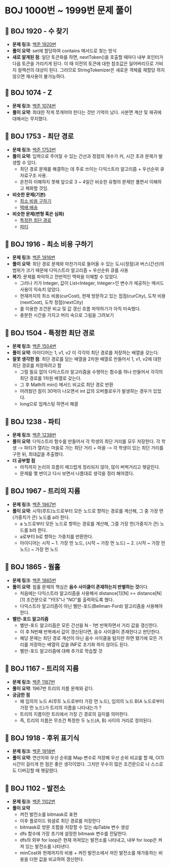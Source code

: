 # BOJ 1000번 ~ 1999번 문제 풀이

## 📌 BOJ 1920 - 수 찾기
- **문제 링크**: [백준 1920번](https://www.acmicpc.net/problem/1920)
- **풀이 요약**: set에 할당하여 contains 메서드로 찾는 방식
- **새로 알게된 점**: 일단 토큰화를 하면, nextToken()을 호출할 때마다 내부 포인터가 다음 토큰을 가리키게 된다. 이 때 이전의 토큰에 대한 참조값은 잃어버리므로 가비지 컬렉션의 대상이 된다. 그러므로 StringTokenizer은 새로운 객체를 재할당 하지 않으면 재사용이 불가능하다.

## 📌 BOJ 1074 - Z
- **문제 링크**: [백준 1074번](https://www.acmicpc.net/problem/1074)
- **풀이 요약**: 최대한 작게 쪼개어야 한다는 것만 기억이 났다. 사분면 계산 및 재귀에 대해서는 무지했다.

## 📌 BOJ 1753 - 최단 경로
- **문제 링크**: [백준 1753번](https://www.acmicpc.net/problem/1753)
- **풀이 요약**: 입력으로 주어질 수 있는 간선과 정점의 개수가 커, 시간 초과 문제가 발생할 수 있다.
  - 최단 경로 문제를 해결하는 데 주로 쓰이는 다익스트라 알고리즘 + 우선순위 큐 자료구조 사용.
  - 온전히 이해하지 못해 앞으로 3 ~ 4일간 비슷한 유형의 문제만 풀면서 이해하고 체화할 것임.
- **비슷한 문제(기본)**
  - [최소 비용 구하기](https://www.acmicpc.net/problem/1916)
  - [택배 배송](https://www.acmicpc.net/problem/5972)
- **비슷한 문제(변형 혹은 심화)**
  - [특정한 최단 경로](https://www.acmicpc.net/problem/1504)
  - [파티](https://www.acmicpc.net/problem/1238)

## 📌 BOJ 1916 - 최소 비용 구하기
- **문제 링크**: [백준 1916번](https://www.acmicpc.net/problem/1916)
- **풀이 요약**: 최단 경로 문제와 마찬가지로 들어올 수 있는 도시(정점)과 버스(간선)의 범위가 크기 때문에 다익스트라 알고리즘 + 우선순위 큐를 사용
- **복기**: 문제를 파악하고 전반적인 맥락을 이해할 수 있었다.
  - 그러나 키가 Integer, 값이 List<Integer, Integer>인 변수가 제공하는 메서드 사용이 익숙치 않았다.
  - 현재까지의 최소 비용(curCost), 현재 방문하고 있는 접점(curCity), 도착 비용(nextCost), 도착 정점(nextCity)
  - 를 이용한 조건문 비교 및 값 갱신 흐름 파악하기가 아직 미숙했다.
  - 충분한 시간을 가지고 머리 속으로 그림을 그려보기

## 📌 BOJ 1504 - 특정한 최단 경로
- **문제 링크**: [백준 1504번](https://www.acmicpc.net/problem/1504)
- **풀이 요약**: 아이디어는 1, v1, v2 이 각각의 최단 경로를 저장하는 배열을 갖는다.
- **잘못 생각한 점**: 최단 경로를 담는 배열을 2차원 배열로 만들어서 1, v1, v2에 대한 최단 경로를 저장하려고 함
  - 그럴 필요 없이 다익스트라 알고리즘을 수행하는 함수를 하나 만들어서 각각의 최단 경로를 1차원 배열로 갖는다.
  - 그 후 Math의 min() 메서드 비교로 최단 경로 반환
  - 어려웠던 점이 30억이 나오면서 int 값의 오버플로우가 발생하는 경우가 있었다.
  - long으로 업캐스팅 하면서 해결

## 📌 BOJ 1238 - 파티
- **문제 링크**: [백준 1238번](https://www.acmicpc.net/problem/1238)
- **풀이 요약**: 다익스트라 함수를 만들어서 각 학생의 최단 거리를 모두 저장한다. 각 학생 -> 파티가 열리는 마을로 가는 최단 거리 + 마을 -> 각 학생이 있는 최단 거리를 구한 뒤, 최대값을 추출했다.
- **더 공부할 점**
  - 아직까지 논리의 흐름이 매끄럽게 정리되지 않아, 많이 버벅거리고 헷갈린다.
  - 문제를 몇 번이고 다시 보면서 나름대로 생각을 정리 해야겠다.

## 📌 BOJ 1967 - 트리의 지름
- **문제 링크**: [백준 1967번](https://www.acmicpc.net/problem/1967)
- **풀이 요약**: 시작(루트)노드로부터 모든 노드로 향하는 경로를 계산해, 그 중 가장 먼(가중치가 큰) 노드를 a라 한다.
  - a 노드로부터 모든 노드로 향하는 경로를 계산해, 그중 가장 먼(가중치가 큰) 노드를 b라 한다.
  - a로부터 b로 향하는 가중치를 반환한다.
  - 아이디어는 시작 ~ 1. 가장 먼 노드, (시작 ~ 가장 먼 노드) ~ 2. (시작 ~ 가장 먼 노드) ~ 가장 먼 노드

## 📌 BOJ 1865 - 웜홀
- **문제 링크**: [백준 1865번](https://www.acmicpc.net/problem/1865)
- **풀이 요약**: 웜홀 문제의 핵심은 **음수 사이클이 존재하는지 판별하는 것**이다.
  - 처음에는 다익스트라 알고리즘을 사용해서 distance[1][N] >= distance[N][1] 조건문으로 "YES"나 "NO"를 출력하도록 했다.
  - 다익스트라 알고리즘이 아닌 벨만-포드(Bellman-Ford) 알고리즘을 사용해야 한다.
- **벨만-포드 알고리즘**
  - 벨만-포드 알고리즘은 모든 간선을 N - 1번 반복하면서 거리 값을 갱신한다.
  - 이 후 N번째 반복에서 값이 갱신된다면, 음수 사이클이 존재한다고 판단한다.
  - 해당 문제는 최단 경로 계산이 아닌 음수 사이클을 탐지만 하면 됐기에 모든 거리를 저장하는 배열의 값을 INF로 초기화 하지 않아도 된다.
  - 벨만-포드 알고리즘에 대해 추가로 학습할 것

## 📌 BOJ 1167 - 트리의 지름
- **문제 링크**: [백준 1167번](https://www.acmicpc.net/problem/1167)
- **풀이 요약**: 1967번 트리의 지름 문제와 같다.
- **궁금한 점**
  - 왜 임의의 노드 A(루트 노드로부터 가장 먼 노드), 임의의 노드 B(A 노드로부터 가장 먼 노드)가 트리의 지름을 나타내는가 ?
  - 트리의 지름이란 트리에서 가장 긴 경로의 길이를 의미한다.
  - 즉, 트리의 지름은 무조건 특정한 두 노드(A, B) 사이의 거리로 정의된다.

## 📌 BOJ 1918 - 후위 표기식
- **문제 링크**: [백준 1918번](https://www.acmicpc.net/problem/1918)
- **풀이 요약**: 연산자와 우선 순위를 Map 변수로 저장해 우선 순위 비교를 할 때, O(1) 시간이 걸리게 한 점은 좋은 생각이었다. 그치만 무수히 많은 조건문으로 나 스스로도 디버깅할 때 헷갈렸다.

## 📌 BOJ 1102 - 발전소
- **문제 링크**: [백준 1102번](https://www.acmicpc.net/problem/1102)
- **풀이 요약**
  - 켜진 발전소를 bitmask로 표현
  - 이후 플로이드 워셜로 최단 경로를 저장한다
  - bitmask로 방문 조합을 저장할 수 있는 dpTable 변수 생성
  - dfs 함수에 가장 초기에 설정한 bitmask 변수를 전달한다.
  - dfs의 외부 for loop은 현재 꺼져있는 발전소를 나타내고, 내부 for loop은 켜져 있는 발전소를 나타낸다.
  - minCost와 현재까지의 비용 + 켜진 발전소에서 꺼진 발전소를 재가동하는 비용을 더한 값을 비교하여 갱신한다.